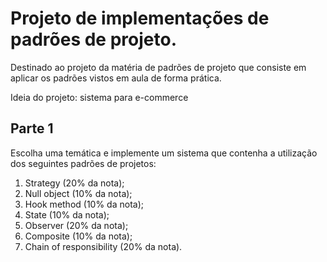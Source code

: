 # Projeto de implementações de padrões de projeto.

Destinado ao projeto da matéria de padrões de projeto que consiste em aplicar os padrões vistos em aula de forma prática.

Ideia do projeto: sistema para e-commerce

## Parte 1

Escolha uma temática e implemente um sistema que contenha a utilização dos seguintes padrões de projetos:

1. Strategy (20% da nota);
2. Null object (10% da nota);
3. Hook method (10% da nota);
4. State (10% da nota);
5. Observer (20% da nota);
6. Composite (10% da nota);
7. Chain of responsibility (20% da nota).
